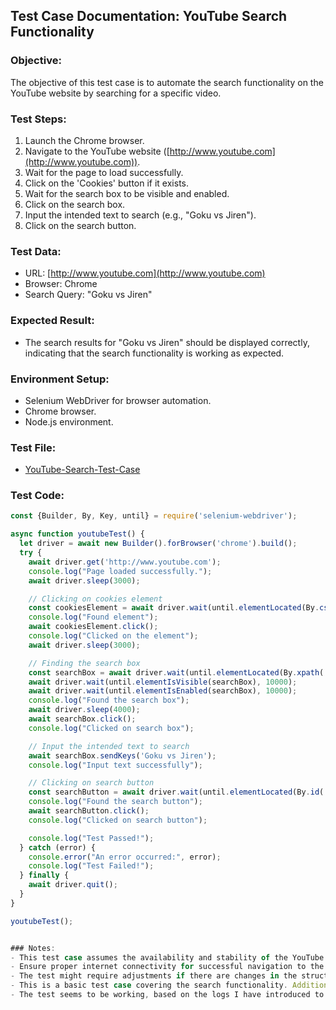 ## Test Case Documentation: YouTube Search Functionality

### Objective:
The objective of this test case is to automate the search functionality on the YouTube website by searching for a specific video.

### Test Steps:
1. Launch the Chrome browser.
2. Navigate to the YouTube website ([http://www.youtube.com](http://www.youtube.com)).
3. Wait for the page to load successfully.
4. Click on the 'Cookies' button if it exists.
5. Wait for the search box to be visible and enabled.
6. Click on the search box.
7. Input the intended text to search (e.g., "Goku vs Jiren").
8. Click on the search button.

### Test Data:
- URL: [http://www.youtube.com](http://www.youtube.com)
- Browser: Chrome
- Search Query: "Goku vs Jiren"

### Expected Result:
- The search results for "Goku vs Jiren" should be displayed correctly, indicating that the search functionality is working as expected.

### Environment Setup:
- Selenium WebDriver for browser automation.
- Chrome browser.
- Node.js environment.

### Test File:
- [YouTube-Search-Test-Case](/Test-Cases/youtube-test.js)

### Test Code:
```javascript
const {Builder, By, Key, until} = require('selenium-webdriver');

async function youtubeTest() {
  let driver = await new Builder().forBrowser('chrome').build();
  try {
    await driver.get('http://www.youtube.com');
    console.log("Page loaded successfully.");
    await driver.sleep(3000);

    // Clicking on cookies element
    const cookiesElement = await driver.wait(until.elementLocated(By.css('.yt-spec-touch-feedback-shape.yt-spec-touch-feedback-shape--touch-response-inverse')), 10000);
    console.log("Found element");
    await cookiesElement.click();
    console.log("Clicked on the element");
    await driver.sleep(3000);

    // Finding the search box 
    const searchBox = await driver.wait(until.elementLocated(By.xpath('/html/body/ytd-app/div[1]/div/ytd-masthead/div[4]/div[2]/ytd-searchbox/form/div[1]/div[1]')), 10000);
    await driver.wait(until.elementIsVisible(searchBox), 10000);
    await driver.wait(until.elementIsEnabled(searchBox), 10000);
    console.log("Found the search box");
    await driver.sleep(4000);
    await searchBox.click();
    console.log("Clicked on search box");

    // Input the intended text to search
    await searchBox.sendKeys('Goku vs Jiren');
    console.log("Input text successfully");

    // Clicking on search button
    const searchButton = await driver.wait(until.elementLocated(By.id('search-icon-legacy')), 10000);
    console.log("Found the search button");
    await searchButton.click();
    console.log("Clicked on search button");

    console.log("Test Passed!");
  } catch (error) {
    console.error("An error occurred:", error);
    console.log("Test Failed!");
  } finally {
    await driver.quit();
  }
}

youtubeTest();


### Notes:
- This test case assumes the availability and stability of the YouTube website during the execution.
- Ensure proper internet connectivity for successful navigation to the YouTube website.
- The test might require adjustments if there are changes in the structure or behavior of the YouTube website.
- This is a basic test case covering the search functionality. Additional tests can be implemented to cover more scenarios and edge cases.
- The test seems to be working, based on the logs I have introduced to debug. However, I am not fully convinced of the test cases success. I encountered some problems with the text input; therefore, Im not entirely sure its working properly and will need further investigation and knowledge I do not currently possess.